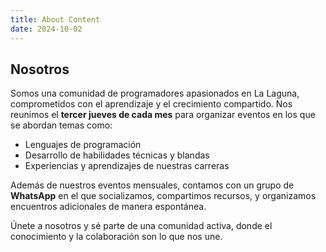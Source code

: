 ```yaml
---
title: About Content
date: 2024-10-02
---
```


## Nosotros

Somos una comunidad de programadores apasionados en La Laguna, comprometidos con el aprendizaje y el crecimiento compartido. Nos reunimos el **tercer jueves de cada mes** para organizar eventos en los que se abordan temas como:

- Lenguajes de programación
- Desarrollo de habilidades técnicas y blandas
- Experiencias y aprendizajes de nuestras carreras

Además de nuestros eventos mensuales, contamos con un grupo de **WhatsApp** en el que socializamos, compartimos recursos, y organizamos encuentros adicionales de manera espontánea.

Únete a nosotros y sé parte de una comunidad activa, donde el conocimiento y la colaboración son lo que nos une.
